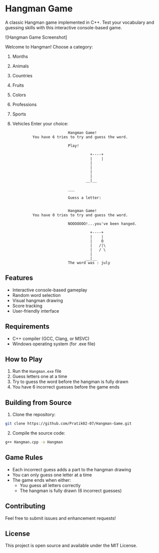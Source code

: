 # Hangman Game

A classic Hangman game implemented in C++. Test your vocabulary and guessing skills with this interactive console-based game.

![Hangman Game Screenshot]

Welcome to Hangman!
Choose a category:
1. Months
2. Animals
3. Countries
4. Fruits
5. Colors
6. Professions
7. Sports
8. Vehicles
Enter your choice:

                                Hangman Game!
                You have 6 tries to try and guess the word.

                                Play!

                                          +----+
                                          |    |
                                          |
                                          |
                                          |
                                          |
                                        __|__

                                ___

                                Guess a letter:


                                Hangman Game!
                You have 0 tries to try and guess the word.

                                NOOOOOOO!...you've been hanged.

                                          +----+
                                          |    |
                                          |    O
                                          |   /|\
                                          |   / \
                                          |
                                        __|__
                                The word was : july


## Features

- Interactive console-based gameplay
- Random word selection
- Visual hangman drawing
- Score tracking
- User-friendly interface

## Requirements

- C++ compiler (GCC, Clang, or MSVC)
- Windows operating system (for .exe file)

## How to Play

1. Run the `Hangman.exe` file
2. Guess letters one at a time
3. Try to guess the word before the hangman is fully drawn
4. You have 6 incorrect guesses before the game ends

## Building from Source

1. Clone the repository:
```bash
git clone https://github.com/Pratik02-07/Hangman-Game.git
```

2. Compile the source code:
```bash
g++ Hangman.cpp -o Hangman
```

## Game Rules

- Each incorrect guess adds a part to the hangman drawing
- You can only guess one letter at a time
- The game ends when either:
  - You guess all letters correctly
  - The hangman is fully drawn (6 incorrect guesses)

## Contributing

Feel free to submit issues and enhancement requests!

## License

This project is open source and available under the MIT License. 
